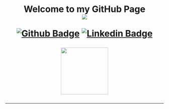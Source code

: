 <div> 
   
   
 </div>
  
  <h1 hizalama="merkez" align="center">
  Welcome to my GitHub Page
  

<div id="header" align="center">


<a href="https://github.com/nslhnatasvr/github-profile-views-counter">
    <img src="https://komarev.com/ghpvc/?username=kubrakll">
</a>



[![Github Badge](https://img.shields.io/badge/-Github-FFE4C4?style=quare&labelColor=FFE4C4&logo=Github&logoColor=white&link=link)](https://github.com/kubrakll) 
[![Linkedin Badge](https://img.shields.io/badge/-Linkedin-DCDCDC?style=flat-quare&labelColor=DCDCDC&logo=linkedin&logoColor=white&link=link)](https://www.linkedin.com/in/kübra-kiliç/)
   </div>


   <div id="header" align="center">
  <img src="https://stickershop.line-scdn.net/stickershop/v1/product/1421377/LINEStorePC/main.png;compress=true" height="150"  width="150"/>
</div>

<hr>

